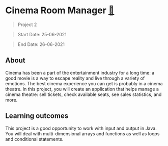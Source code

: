 # Cinema Room Manager [:rocket:](https://hyperskill.org/projects/133?track=1)

> Project 2

> Start Date: 25-06-2021 

> End Date: 26-06-2021

## About
Cinema has been a part of the entertainment industry for a long time: a good movie is a way to escape reality and live through a variety of emotions. The best cinema experience you can get is probably in a cinema theatre. In this project, you will create an application that helps manage a cinema theatre: sell tickets, check available seats, see sales statistics, and more.

## Learning outcomes
This project is a good opportunity to work with input and output in Java. You will deal with multi-dimensional arrays and functions as well as loops and conditional statements.
